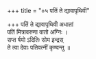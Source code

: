+++
title = "०५ पतिं ते द्यावापृथिवी"

+++
पतिं ते द्यावापृथिवी अधातां  
पतिं मित्रावरुणा वातो अग्निः ।  
सप्त र्षयो ऽदितिः सोम इन्द्रस्  
ते त्वा देवाः पतिवत्नीं कृण्वन्तु ॥